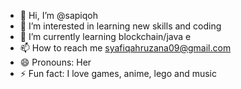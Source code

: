 - 👋 Hi, I’m @sapiqoh
- 👀 I’m interested in learning new skills and coding
- 🌱 I’m currently learning blockchain/java e
- 📫 How to reach me syafiqahruzana09@gmail.com
- 😄 Pronouns: Her
- ⚡ Fun fact: I love games, anime, lego and music

